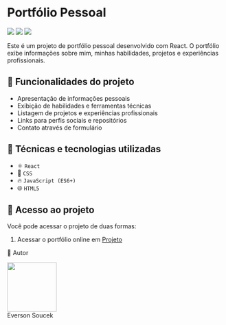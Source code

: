 # Portfólio Pessoal

<div>
    <img src="https://img.shields.io/badge/Status-Completo-brightgreen">
    <img src="https://img.shields.io/github/languages/top/EversonSoucek/EversonSoucek.github.io">
    <img src="https://img.shields.io/github/languages/code-size/EversonSoucek/EversonSoucek.github.io">
</div>

Este é um projeto de portfólio pessoal desenvolvido com React. O portfólio exibe informações sobre mim, minhas habilidades, projetos e experiências profissionais.

## :hammer: Funcionalidades do projeto

- Apresentação de informações pessoais
- Exibição de habilidades e ferramentas técnicas
- Listagem de projetos e experiências profissionais
- Links para perfis sociais e repositórios
- Contato através de formulário

## :wrench: Técnicas e tecnologias utilizadas

- ⚛️ `React`
- 💅 `CSS`
- 🔥 `JavaScript (ES6+)`
- 🌐 `HTML5`

## :file_folder: Acesso ao projeto

Você pode acessar o projeto de duas formas:

1. Acessar o portfólio online em [Projeto](https://eversonsoucek.github.io/)

:pencil: Autor

<img src='https://avatars.githubusercontent.com/u/SEU_ID_GITHUB?v=4' width=115><br> Everson Soucek